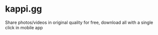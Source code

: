 # kappi.gg
Share photos/videos in original quality for free, download all with a single click in mobile app
